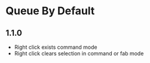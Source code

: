 # Queue By Default

## 1.1.0

- Right click exists command mode
- Right click clears selection in command or fab mode
